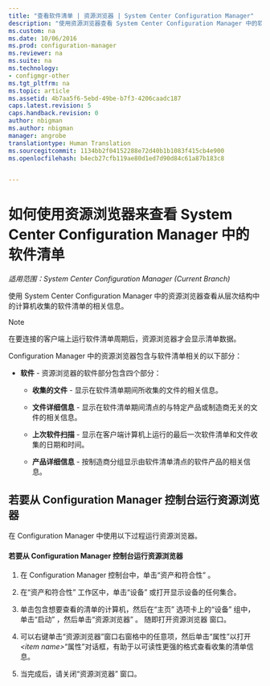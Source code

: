 ```yaml
---
title: "查看软件清单 | 资源浏览器 | System Center Configuration Manager"
description: "使用资源浏览器查看 System Center Configuration Manager 中的软件清单。"
ms.custom: na
ms.date: 10/06/2016
ms.prod: configuration-manager
ms.reviewer: na
ms.suite: na
ms.technology:
- configmgr-other
ms.tgt_pltfrm: na
ms.topic: article
ms.assetid: 4b7aa5f6-5ebd-49be-b7f3-4206caadc187
caps.latest.revision: 5
caps.handback.revision: 0
author: nbigman
ms.author: nbigman
manager: angrobe
translationtype: Human Translation
ms.sourcegitcommit: 1134bb2f04152288e72d40b1b1083f415cb4e900
ms.openlocfilehash: b4ecb27cfb119ae80d1ed7d90d84c61a87b183c8


---
```

# <a name="how-to-use-resource-explorer-to-view-software-inventory-in-system-center-configuration-manager"></a>如何使用资源浏览器来查看 System Center Configuration Manager 中的软件清单

*适用范围：System Center Configuration Manager (Current Branch)*

使用 System Center Configuration Manager 中的资源浏览器查看从层次结构中的计算机收集的软件清单的相关信息。  

> [!NOTE]  
>  在要连接的客户端上运行软件清单周期后，资源浏览器才会显示清单数据。  

 Configuration Manager 中的资源浏览器包含与软件清单相关的以下部分：  

-   **软件** - 资源浏览器的软件部分包含四个部分：  

    -   **收集的文件** - 显示在软件清单期间所收集的文件的相关信息。  

    -   **文件详细信息** - 显示在软件清单期间清点的与特定产品或制造商无关的文件的相关信息。  

    -   **上次软件扫描** - 显示在客户端计算机上运行的最后一次软件清单和文件收集的日期和时间。  

    -   **产品详细信息** - 按制造商分组显示由软件清单清点的软件产品的相关信息。  

## <a name="to-run-resource-explorer-from-the-configuration-manager-console"></a>若要从 Configuration Manager 控制台运行资源浏览器  
 在 Configuration Manager 中使用以下过程运行资源浏览器。  

#### <a name="to-run-resource-explorer-from-the-configuration-manager-console"></a>若要从 Configuration Manager 控制台运行资源浏览器  

1.  在 Configuration Manager 控制台中，单击“资产和符合性” 。  

2.  在“资产和符合性”  工作区中，单击“设备”  或打开显示设备的任何集合。  

3.  单击包含想要查看的清单的计算机，然后在“主页”  选项卡上的“设备”  组中，单击“启动”  ，然后单击“资源浏览器” 。 随即打开资源浏览器  窗口。  

4.  可以右键单击“资源浏览器”窗口右窗格中的任意项，然后单击“属性”以打开 *<item name\>*“属性”对话框，有助于以可读性更强的格式查看收集的清单信息。  

5.  当完成后，请关闭“资源浏览器”  窗口。  



<!--HONumber=Nov16_HO1-->


